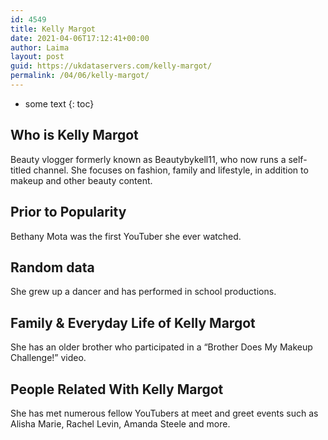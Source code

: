 ```yaml
---
id: 4549
title: Kelly Margot
date: 2021-04-06T17:12:41+00:00
author: Laima
layout: post
guid: https://ukdataservers.com/kelly-margot/
permalink: /04/06/kelly-margot/
---
```


* some text
{: toc}


## Who is Kelly Margot
                  
                  
                  
Beauty vlogger formerly known as Beautybykell11, who now runs a self-titled channel. She focuses on fashion, family and lifestyle, in addition to makeup and other beauty content.
                  
              
            
              
            
                
                
                
## Prior to Popularity
                  
                  
                  
Bethany Mota was the first YouTuber she ever watched.
                  
              
            
              
            
                
                
                
## Random data
                  
                  
                  
She grew up a dancer and has performed in school productions.
                  
              
            
              
            
                
                
                
## Family & Everyday Life of Kelly Margot
                  
                  
                  
She has an older brother who participated in a &#8220;Brother Does My Makeup Challenge!&#8221; video.
                  
              
            
              
            
                
                
                
## People Related With Kelly Margot
                  
                  
                  
She has met numerous fellow YouTubers at meet and greet events such as Alisha Marie, Rachel Levin, Amanda Steele and more.
                  
              
            
              
            
                
              
            
              
              
            
            
              
            
          
          
          